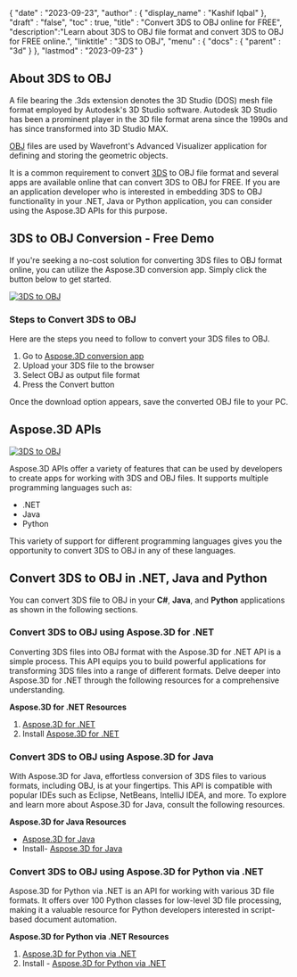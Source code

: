 {
  "date" : "2023-09-23",
  "author" : {
    "display_name" : "Kashif Iqbal"
  },
  "draft" : "false",
  "toc" : true,
  "title" : "Convert 3DS to OBJ online for FREE",
  "description":"Learn about 3DS to OBJ file format and convert 3DS to OBJ for FREE online.",
  "linktitle" : "3DS to OBJ",
  "menu" : {
    "docs" : {
      "parent" : "3d"
    }
  },
  "lastmod" : "2023-09-23"
}

## About 3DS to OBJ

A file bearing the .3ds extension denotes the 3D Studio (DOS) mesh file format employed by Autodesk's 3D Studio software. Autodesk 3D Studio has been a prominent player in the 3D file format arena since the 1990s and has since transformed into 3D Studio MAX.

[OBJ](/3d/obj/) files are used by Wavefront's Advanced Visualizer application for defining and storing the geometric objects. 

It is a common requirement to convert [3DS](/3d/3ds/) to OBJ file format and several apps are available online that can convert 3DS to OBJ for FREE. If you are an application developer who is interested in embedding 3DS to OBJ functionality in your .NET, Java or Python application, you can consider using the Aspose.3D APIs for this purpose.

## 3DS to OBJ Conversion - Free Demo

If you're seeking a no-cost solution for converting 3DS files to OBJ format online, you can utilize the Aspose.3D conversion app. Simply click the button below to get started.

[![3DS to OBJ](../3ds-to-obj.png)](https://products.aspose.app/3d/conversion/3ds-to-obj)

### Steps to Convert 3DS to OBJ

Here are the steps you need to follow to convert your 3DS files to OBJ.

1. Go to [Aspose.3D conversion app](https://products.aspose.app/3d/conversion/3ds-to-obj)
1. Upload your 3DS file to the browser
1. Select OBJ as output file format
1. Press the Convert button

Once the download option appears, save the converted OBJ file to your PC.

## Aspose.3D APIs

[![3DS to OBJ](../try-aspose-3d.png)](https://products.aspose.com/3d/)

Aspose.3D APIs offer a variety of features that can be used by developers to create apps for working with 3DS and OBJ files. It supports multiple programming languages such as:

 * .NET
 * Java
 * Python

This variety of support for different programming languages gives you the opportunity to convert 3DS to OBJ in any of these languages.

## Convert 3DS to OBJ in .NET, Java and Python

You can convert 3DS file to OBJ in your **C#**, **Java**, and **Python** applications as shown in the following sections.

### Convert 3DS to OBJ using Aspose.3D for .NET

Converting 3DS files into OBJ format with the Aspose.3D for .NET API is a simple process. This API equips you to build powerful applications for transforming 3DS files into a range of different formats. Delve deeper into Aspose.3D for .NET through the following resources for a comprehensive understanding.

**Aspose.3D for .NET Resources**

1. [Aspose.3D for .NET](https://products.aspose.com/3d/net/)
1. Install [Aspose.3D for .NET](https://docs.aspose.com/3d/net/installation/)

### Convert 3DS to OBJ using Aspose.3D for Java

With Aspose.3D for Java, effortless conversion of 3DS files to various formats, including OBJ, is at your fingertips. This API is compatible with popular IDEs such as Eclipse, NetBeans, IntelliJ IDEA, and more. To explore and learn more about Aspose.3D for Java, consult the following resources.

**Aspose.3D for Java Resources**

 * [Aspose.3D for Java](https://products.aspose.com/3d/java/)
 * Install- [Aspose.3D for Java](https://docs.aspose.com/3d/java/installation/)

### Convert 3DS to OBJ using Aspose.3D for Python via .NET

Aspose.3D for Python via .NET is an API for working with various 3D file formats. It offers over 100 Python classes for low-level 3D file processing, making it a valuable resource for Python developers interested in script-based document automation.

**Aspose.3D for Python via .NET Resources**

1. [Aspose.3D for Python via .NET](https://products.aspose.com/3d/python-net/)
1. Install - [Aspose.3D for Python via .NET](https://releases.aspose.com/3d/python-net/)